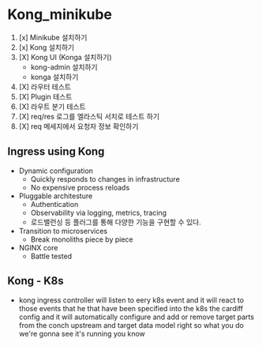 # Kong_minikube

1. [x] Minikube 설치하기 
2. [x] Kong 설치하기 
3. [X] Kong UI (Konga 설치하기) 
    - kong-admin 설치하기
    - konga 설치하기
4. [X] 라우터 테스트 
5. [X] Plugin 테스트   
6. [X] 라우트 분기 테스트 
7. [X] req/res 로그를 엘라스틱 서치로 테스트 하기 
8. [X] req 메세지에서 요청자 정보 확인하기

## Ingress using Kong
 - Dynamic configuration
    - Quickly responds to changes in infrastructure
    - No expensive process reloads
 - Pluggable architesture
    - Authentication
    - Observability via logging, metrics, tracing
    + 로드밸런싱 등 플러그를 통해 다양한 기능을 구현할 수 있다. 
 - Transition to microservices
    - Break monoliths piece by piece
 - NGINX core
    - Battle tested

## Kong - K8s
- kong ingress controller will listen to eery k8s event and it will react to those events that he that have been specified into the k8s the cardiff config and it will automatically configure and add or remove target parts from the conch upstream and target data model right so what you do we're gonna see it's running you know
